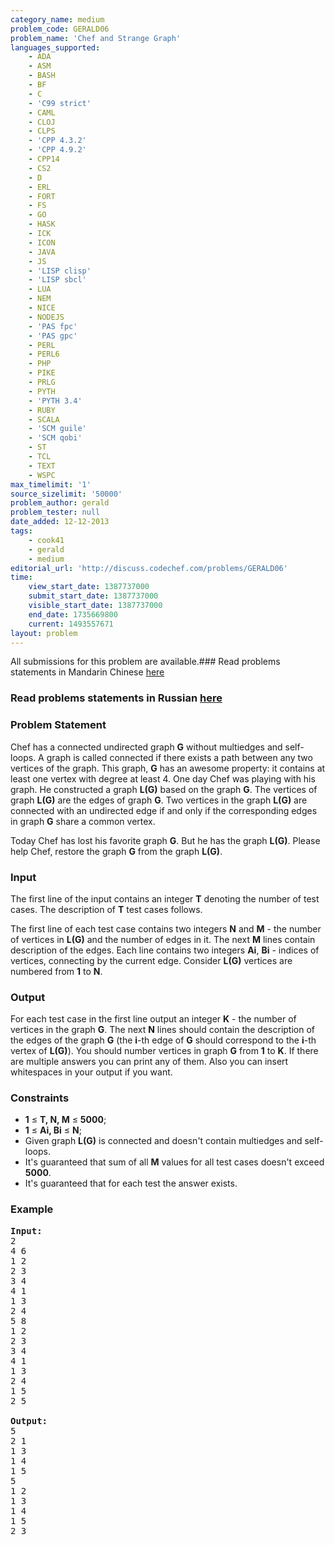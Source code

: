 ```yaml
---
category_name: medium
problem_code: GERALD06
problem_name: 'Chef and Strange Graph'
languages_supported:
    - ADA
    - ASM
    - BASH
    - BF
    - C
    - 'C99 strict'
    - CAML
    - CLOJ
    - CLPS
    - 'CPP 4.3.2'
    - 'CPP 4.9.2'
    - CPP14
    - CS2
    - D
    - ERL
    - FORT
    - FS
    - GO
    - HASK
    - ICK
    - ICON
    - JAVA
    - JS
    - 'LISP clisp'
    - 'LISP sbcl'
    - LUA
    - NEM
    - NICE
    - NODEJS
    - 'PAS fpc'
    - 'PAS gpc'
    - PERL
    - PERL6
    - PHP
    - PIKE
    - PRLG
    - PYTH
    - 'PYTH 3.4'
    - RUBY
    - SCALA
    - 'SCM guile'
    - 'SCM qobi'
    - ST
    - TCL
    - TEXT
    - WSPC
max_timelimit: '1'
source_sizelimit: '50000'
problem_author: gerald
problem_tester: null
date_added: 12-12-2013
tags:
    - cook41
    - gerald
    - medium
editorial_url: 'http://discuss.codechef.com/problems/GERALD06'
time:
    view_start_date: 1387737000
    submit_start_date: 1387737000
    visible_start_date: 1387737000
    end_date: 1735669800
    current: 1493557671
layout: problem
---
```

All submissions for this problem are available.###  Read problems statements in Mandarin Chinese [here](http://www.codechef.com/download/translated/COOK41/mandarin/GERALD06.pdf)

###  Read problems statements in Russian [here](http://www.codechef.com/download/translated/COOK41/russian/GERALD06.docx)

### Problem Statement

Chef has a connected undirected graph **G** without multiedges and self-loops. A graph is called connected if there exists a path between any two vertices of the graph. This graph, **G** has an awesome property: it contains at least one vertex with degree at least 4. 
 One day Chef was playing with his graph. He constructed a graph **L(G)** based on the graph **G**.
The vertices of graph **L(G)** are the edges of graph **G**. Two vertices in the graph **L(G)** are connected with an undirected edge if and only if the
corresponding edges in graph **G** share a common vertex.

Today Chef has lost his favorite graph **G**. But he has the graph **L(G)**. Please help Chef, restore the graph **G** from the graph **L(G)**.

### Input

The first line of the input contains an integer **T** denoting the number of test cases. The description of **T** test cases follows.

The first line of each test case contains two integers **N** and **M** - the number of vertices in **L(G)** and the number of edges in it. The next **M** lines
contain description of the edges. Each line contains two integers **Ai**, **Bi** - indices of vertices, connecting by the current edge. Consider **L(G)**
vertices are numbered from **1** to **N**.

### Output

For each test case in the first line output an integer **K** - the number of vertices in the graph **G**. The next **N** lines should contain the description of the edges of the graph **G** (the **i**-th edge of **G** should correspond to the **i**-th vertex of **L(G)**).
You should number vertices in graph **G** from **1** to **K**. If there are multiple answers you can print any of them. Also you can insert whitespaces in your output if you want.

### Constraints

- **1** ≤ **T, N, M** ≤ **5000**;
- **1** ≤ **Ai, Bi** ≤ **N**;
- Given graph **L(G)** is connected and doesn't contain multiedges and self-loops.
- It's guaranteed that sum of all **M** values for all test cases doesn't exceed **5000**.
- It's guaranteed that for each test the answer exists.

### Example

<pre><b>Input:</b>
2
4 6
1 2
2 3
3 4
4 1
1 3
2 4
5 8
1 2
2 3
3 4
4 1
1 3
2 4
1 5
2 5

<b>Output:</b>
5
2 1
1 3
1 4
1 5
5
1 2
1 3
1 4
1 5
2 3
</pre>
